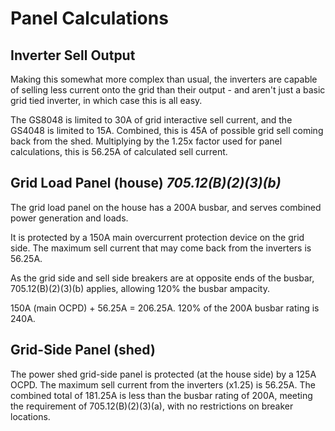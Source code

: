 # Panel Calculations

## Inverter Sell Output
Making this somewhat more complex than usual, the inverters are capable of selling less current onto the grid than their output - and aren't just a basic grid tied inverter, in which case this is all easy.

The GS8048 is limited to 30A of grid interactive sell current, and the GS4048 is limited to 15A.  Combined, this is 45A of possible grid sell coming back from the shed.  Multiplying by the 1.25x factor used for panel calculations, this is 56.25A of calculated sell current.

## Grid Load Panel (house) *705.12(B)(2)(3)(b)*
The grid load panel on the house has a 200A busbar, and serves combined power generation and loads.

It is protected by a 150A main overcurrent protection device on the grid side.  The maximum sell current that may come back from the inverters is 56.25A.

As the grid side and sell side breakers are at opposite ends of the busbar, 705.12(B)(2)(3)(b) applies, allowing 120% the busbar ampacity.

150A (main OCPD) + 56.25A = 206.25A.  120% of the 200A busbar rating is 240A.

## Grid-Side Panel (shed)
The power shed grid-side panel is protected (at the house side) by a 125A OCPD.  The maximum sell current from the inverters (x1.25) is 56.25A.  The combined total of 181.25A is less than the busbar rating of 200A, meeting the requirement of 705.12(B)(2)(3)(a), with no restrictions on breaker locations.